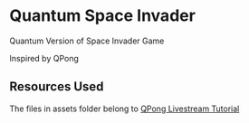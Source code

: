 # Quantum Space Invader
Quantum Version of Space Invader Game

Inspired by QPong


## Resources Used
The files in assets folder belong to [QPong Livestream Tutorial](https://github.com/QPong/qpong-livestream)